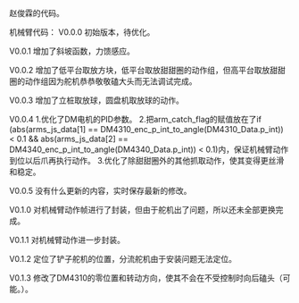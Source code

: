 赵俊霖的代码。


机械臂代码：
V0.0.0 
初始版本，待优化。

V0.0.1
增加了斜坡函数，力馈感应。

V0.0.2
增加了低平台取放方块，低平台取放甜甜圈的动作组，但高平台取放甜甜圈的动作组因为舵机恭恭敬敬磕大头而无法调试完成。

V0.0.3
增加了立桩取放球，圆盘机取放球的动作。

V0.0.4
1.优化了DM电机的PID参数。
2.把arm_catch_flag的赋值放在了if (abs(arms_js_data[1] == DM4310_enc_p_int_to_angle(DM4310_Data.p_int)) < 0.1 && abs(arms_js_data[2] == DM4340_enc_p_int_to_angle(DM4340_Data.p_int)) < 0.1)内，保证机械臂动作到位以后爪再执行动作。
3.优化了除甜甜圈外的其他抓取动作，使其变得更丝滑和稳定。

V0.0.5
没有什么更新的内容，实时保存最新的修改。

V0.1.0
对机械臂动作帧进行了封装，但由于舵机出了问题，所以还未全部更换完成。

V0.1.1
对机械臂动作进一步封装。

V0.1.2
定位了铲子舵机的位置，分流舵机由于安装问题无法定位。

V0.1.3
修改了DM4310的零位置和转动方向，使其不会在不受控制时向后磕头（可能。）。

